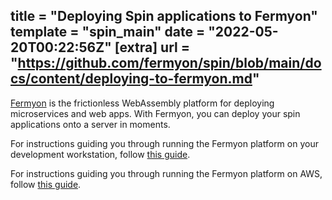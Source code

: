 title = "Deploying Spin applications to Fermyon"
template = "spin_main"
date = "2022-05-20T00:22:56Z"
[extra]
url = "https://github.com/fermyon/spin/blob/main/docs/content/deploying-to-fermyon.md"
---

[Fermyon](https://fermyon.dev/) is the frictionless WebAssembly platform for deploying
microservices and web apps. With Fermyon, you can deploy your spin applications onto a server in
moments.

For instructions guiding you through running the Fermyon platform on your development workstation,
follow [this guide](https://fermyon.dev/quickstart-local).

For instructions guiding you through running the Fermyon platform on AWS, follow
[this guide](https://fermyon.dev/quickstart-aws).
